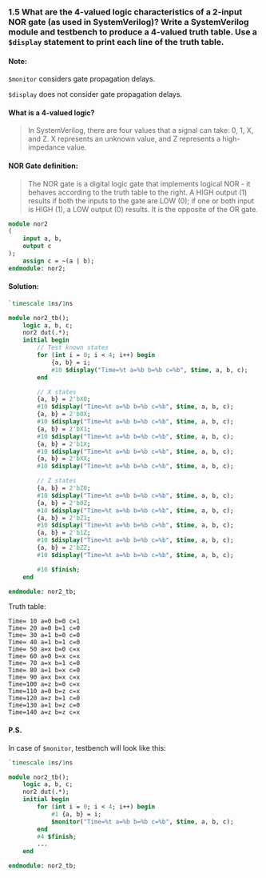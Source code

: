 ### 1.5 What are the 4-valued logic characteristics of a 2-input NOR gate (as used in SystemVerilog)? Write a SystemVerilog module and testbench to produce a 4-valued truth table. Use a `$display` statement to print each line of the truth table.

#### Note:

`$monitor` considers gate propagation delays.

`$display` does not consider gate propagation delays.

#### What is a 4-valued logic?
> In SystemVerilog, there are four values that a signal can take: 0, 1, X, and Z. X represents an unknown value, and Z represents a high-impedance value.

#### NOR Gate definition:
> The NOR gate is a digital logic gate that implements logical NOR - it behaves according to the truth table to the right. A HIGH output (1) results if both the inputs to the gate are LOW (0); if one or both input is HIGH (1), a LOW output (0) results. It is the opposite of the OR gate.
```sv
module nor2
(
    input a, b,
    output c
);
    assign c = ~(a | b);
endmodule: nor2;
```

#### Solution:
```sv
`timescale 1ns/1ns

module nor2_tb();
    logic a, b, c;
    nor2 dut(.*);
    initial begin
        // Test known states
        for (int i = 0; i < 4; i++) begin
            {a, b} = i;
            #10 $display("Time=%t a=%b b=%b c=%b", $time, a, b, c);
        end

        // X states
        {a, b} = 2'bX0;
        #10 $display("Time=%t a=%b b=%b c=%b", $time, a, b, c);
        {a, b} = 2'b0X;
        #10 $display("Time=%t a=%b b=%b c=%b", $time, a, b, c);
        {a, b} = 2'bX1;
        #10 $display("Time=%t a=%b b=%b c=%b", $time, a, b, c);
        {a, b} = 2'b1X;
        #10 $display("Time=%t a=%b b=%b c=%b", $time, a, b, c);
        {a, b} = 2'bXX;
        #10 $display("Time=%t a=%b b=%b c=%b", $time, a, b, c);

        // Z states
        {a, b} = 2'bZ0;
        #10 $display("Time=%t a=%b b=%b c=%b", $time, a, b, c);
        {a, b} = 2'b0Z;
        #10 $display("Time=%t a=%b b=%b c=%b", $time, a, b, c);
        {a, b} = 2'bZ1;
        #10 $display("Time=%t a=%b b=%b c=%b", $time, a, b, c);
        {a, b} = 2'b1Z;
        #10 $display("Time=%t a=%b b=%b c=%b", $time, a, b, c);
        {a, b} = 2'bZZ;
        #10 $display("Time=%t a=%b b=%b c=%b", $time, a, b, c);

        #10 $finish;
    end

endmodule: nor2_tb;
```

Truth table:

```
Time= 10 a=0 b=0 c=1
Time= 20 a=0 b=1 c=0
Time= 30 a=1 b=0 c=0
Time= 40 a=1 b=1 c=0
Time= 50 a=x b=0 c=x
Time= 60 a=0 b=x c=x
Time= 70 a=x b=1 c=0
Time= 80 a=1 b=x c=0
Time= 90 a=x b=x c=x
Time=100 a=z b=0 c=x
Time=110 a=0 b=z c=x
Time=120 a=z b=1 c=0
Time=130 a=1 b=z c=0
Time=140 a=z b=z c=x

```

#### P.S.
In case of `$monitor`, testbench will look like this:
```sv
`timescale 1ns/1ns

module nor2_tb();
    logic a, b, c;
    nor2 dut(.*);
    initial begin
        for (int i = 0; i < 4; i++) begin
            #1 {a, b} = i;
            $monitor("Time=%t a=%b b=%b c=%b", $time, a, b, c);
        end
        #4 $finish;
        ...
    end

endmodule: nor2_tb;
```